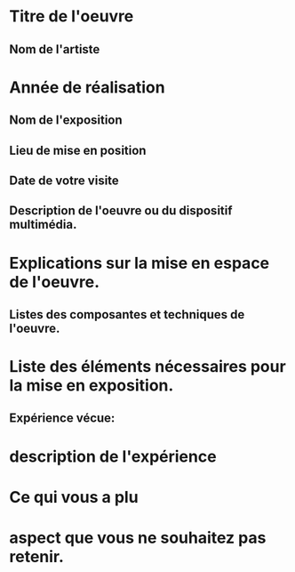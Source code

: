
# Titre de l'oeuvre


## Nom de l'artiste


# Année de réalisation


## Nom de l'exposition


## Lieu de mise en position


## Date de votre visite


## Description de l'oeuvre ou du dispositif multimédia.


# Explications sur la mise en espace de l'oeuvre.


## Listes des composantes et techniques de l'oeuvre.


# Liste des éléments nécessaires pour la mise en exposition.

## Expérience vécue:


# description de l'expérience


# Ce qui vous a plu


# aspect que vous ne souhaitez pas retenir.
